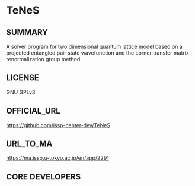 # TeNeS 

## SUMMARY 

 A solver program for two dimensional quantum lattice model based on a projected entangled pair state wavefunction and the corner transfer matrix renormalization group method.
## LICENSE 

 GNU GPLv3
## OFFICIAL_URL 

 https://github.com/issp-center-dev/TeNeS
## URL_TO_MA 

 https://ma.issp.u-tokyo.ac.jp/en/app/2291
## CORE DEVELOPERS 

 
